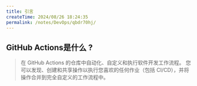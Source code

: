 ```yaml
---
title: 引言
createTime: 2024/08/26 18:24:35
permalink: /notes/DevOps/qbdr70hj/
---
```


## GitHub Actions是什么 ?

> 在 GitHub Actions 的仓库中自动化、自定义和执行软件开发工作流程。 您可以发现、创建和共享操作以执行您喜欢的任何作业（包括 CI/CD），并将操作合并到完全自定义的工作流程中。

